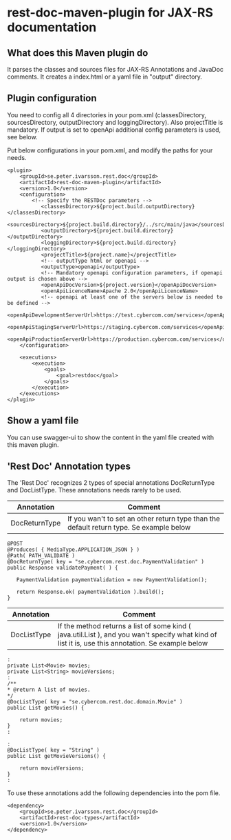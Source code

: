 # rest-doc-maven-plugin for JAX-RS documentation

## What does this Maven plugin do

It parses the classes and sources files for JAX-RS Annotations and JavaDoc comments.
It creates a index.html or a yaml file in "output" directory.

## Plugin configuration

You need to config all 4 directories in your pom.xml (classesDirectory, sourcesDirectory, outputDirectory and loggingDirectory).
Also projectTitle is mandatory.
If output is set to openApi additional config parameters is used, see below.

Put below configurations in your pom.xml, and modify the paths for your needs.

```
<plugin>
    <groupId>se.peter.ivarsson.rest.doc</groupId>
    <artifactId>rest-doc-maven-plugin</artifactId>
    <version>1.0</version>
    <configuration>
        <!-- Specify the RESTDoc parameters -->
           <classesDirectory>${project.build.outputDirectory}</classesDirectory>
           <sourcesDirectory>${project.build.directory}/../src/main/java</sourcesDirectory>
           <outputDirectory>${project.build.directory}</outputDirectory>
           <loggingDirectory>${project.build.directory}</loggingDirectory>
           <projectTitle>${project.name}</projectTitle>
           <!-- outputType html or openapi -->
           <outputType>openapi</outputType>
           <!-- Mandatory openapi configuration parameters, if openapi output is chosen above -->
           <openApiDocVersion>${project.version}</openApiDocVersion>
           <openApiLicenceName>Apache 2.0</openApiLicenceName>
           <!-- openapi at least one of the servers below is needed to be defined -->
           <openApiDevelopmentServerUrl>https://test.cybercom.com/services</openApiDevelopmentServerUrl>
           <openApiStagingServerUrl>https://staging.cybercom.com/services</openApiStagingServerUrl>
           <openApiProductionServerUrl>https://production.cybercom.com/services</openApiProductionServerUrl>
    </configuration>

    <executions>
        <execution>
            <goals>
                <goal>restdoc</goal>
            </goals>
        </execution>
    </executions>
</plugin>
```

## Show a yaml file

You can use swagger-ui to show the content in the yaml file created with this maven plugin.

## 'Rest Doc' Annotation types

The 'Rest Doc' recognizes 2 types of special annotations DocReturnType and DocListType.
These annotations needs rarely to be used.

| Annotation    | Comment                                                                                 |
|---------------|-----------------------------------------------------------------------------------------|
| DocReturnType | If you wan't to set an other return type than the default return type. Se example below |                                                      |

```
@POST
@Produces( { MediaType.APPLICATION_JSON } )
@Path( PATH_VALIDATE )
@DocReturnType( key = "se.cybercom.rest.doc.PaymentValidation" )
public Response validatePayment( ) {

   PaymentValidation paymentValidation = new PaymentValidation();

   return Response.ok( paymentValidation ).build();
}
```

| Annotation  | Comment                                                                                 |
|-------------|-----------------------------------------------------------------------------------------|
| DocListType | If the method returns a list of some kind ( java.util.List ), and you wan't specify what kind of list it is, use this annotation. Se example below |

```
:
private List<Movie> movies;
private List<String> movieVersions;
:
/**
* @return A list of movies.
*/
@DocListType( key = "se.cybercom.rest.doc.domain.Movie" )
public List getMovies() {

    return movies;
}
:

:
@DocListType( key = "String" )
public List getMovieVersions() {

    return movieVersions;
}
:
```

To use these annotations add the following dependencies into the pom file.

```
<dependency>
    <groupId>se.peter.ivarsson.rest.doc</groupId>
    <artifactId>rest-doc-types</artifactId>
    <version>1.0</version>
</dependency>
```

